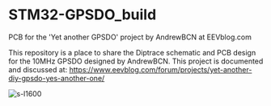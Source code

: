 # STM32-GPSDO_build
PCB for the 'Yet another GPSDO' project by AndrewBCN at EEVblog.com

This repository is a place to share the Diptrace schematic and PCB design for the 10MHz GPSDO designed by AndrewBCN.
This project is documented and discussed at: https://www.eevblog.com/forum/projects/yet-another-diy-gpsdo-yes-another-one/


![s-l1600](https://github.com/vindoline/STM32-GPSDO_build/assets/2212487/7cb8f290-8030-44d4-8aaf-4e12ccee9906)
